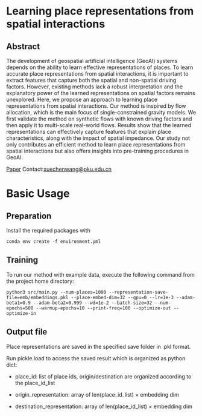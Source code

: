 # Learning place representations from spatial interactions
## Abstract
The development of geospatial artificial intelligence (GeoAI) systems depends on the ability to learn effective representations of places. To learn accurate place representations from spatial interactions, it is important to extract features that capture both the spatial and non-spatial driving factors. However, existing methods lack a robust interpretation and the explanatory power of the learned representations on spatial factors remains unexplored. Here, we propose an approach to learning place representations from spatial interactions. Our method is inspired by flow allocation, which is the main focus of single-constrained gravity models. We first validate the method on synthetic flows with known driving factors and then apply it to multi-scale real-world flows. Results show that the learned representations can effectively capture features that explain place characteristics, along with the impact of spatial impedance. Our study not only contributes an efficient method to learn place representations from spatial interactions but also offers insights into pre-training procedures in GeoAI.

[Paper](https://www.tandfonline.com/doi/full/10.1080/13658816.2024.2332908?src= "10.1080/13658816.2024.2332908")
Contact:<xuechenwang@pku.edu.cn>

# Basic Usage

## Preparation

Install the required packages with

```
conda env create -f environment.yml
```

## Training

To run our method with example data, execute the following command from the project home directory:

```
python3 src/main.py --num-places=1000 --representation-save-file=emb/embeddings.pkl --place-embed-dim=32 --gpu=0 --lr=1e-3 --adam-beta1=0.9 --adam-beta2=0.999 --wd=1e-2 --batch-size=32 --num-epochs=500 --warmup-epochs=10 --print-freq=100 --optimize-out --optimize-in
```

## Output file

Place representations are saved in the specified save folder in .pkl format. 

Run pickle.load to access the saved result which is organized as python dict:

- place_id: list of place ids, origin/destination are organized according to the place_id_list

- origin_representation: array of len(place_id_list) $\times$ embedding dim

- destination_representation: array of len(place_id_list) $\times$ embedding dim
